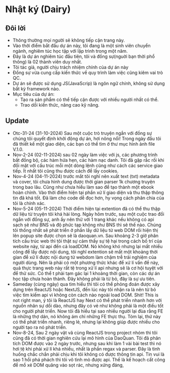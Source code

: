 # Nhật ký (Dairy)

## Đôi lời
- Thông thường mọi người sẽ không tiếp cận trang này.
- Vào thời điểm bắt đầu dự án này, tôi đang là một sinh viên chuyển ngành, nghiêm túc học tập với lập trình trong một năm.
- Đây là dự án nghiêm túc đầu tiên, tôi và đồng sự(nguời bạn thời phổ thông) là 02 thành viên duy nhất.  
- Tôi tác giả, người chịu trách nhiệm chính của dự án này
- Đồng sự vừa cung cấp kiến thức về quy trình làm việc cũng kiêm vai trò QC.
- Dự án sẽ được sử dụng JS(JavaScrip) là ngôn ngữ chính, không sử dụng bất kỳ framework nào.
- Mục tiêu của dự án: 
    - Tạo ra sản phẩm có thể tiếp cận được với nhiều người nhất có thể.
    - Trao dồi kiến thức, nâng cao kỹ năng.

## Update
- Otc-31-24 (31-10-2024) Sau một cuộc trò truyện ngắn với đồng sự chúng tôi quyết định khởi động dự án, hơi nông nổi! Trong ngày đầu tôi đã thiết kế một giao diện, các bạn có thể tìm ở thư mục hình ảnh file V.1.0.
- Nov-2-24 (02-11-2024) sau 02 ngày làm việc với js, các phương trình bất đồng bộ, các hàm hứa hẹn, các hàm nạc danh. Tôi đã gặp rắc rối khi đối mặt với cấu trúc mỗi một dòng lệnh cũng như cách các service giao tiếp. Ít nhất tôi cũng thu được cách để lấy cookies.
- Nov-4-24 (04-11-2024) trước mắt tôi nghĩ nên xuất text (txt) metadata và cover, tôi chưa hình dung được thời gian parser 1k chương truyện trong bao lâu. Cũng như chưa hiểu làm sao để tạo thành một ebook hoàn chỉnh. Vào thời điểm hiện tại phần xử lí giao diện và thu thập thông tin đã khá tốt. Đã làm cho code dễ đọc hơn, hy vọng cách phân chia của tôi là chính xác.
- Nov-5-24 (05-11-2024) Thời điểm hiện tại extention đã có thể thu thập dữ liệu từ truyện tôi khá hài lòng. Ngày hôm trước, sau một cuộc trao đổi ngắn với đồng sự, anh ấy nên thử với 1 trang khác nếu không có api sạch sẽ như BNS và độ phức tạp không như BNS thì sẽ thế nào. Chúng tôi thống nhất sẽ phát triển ở phần lấy dữ liệu từ web DOM rồi hiện thị lên popup site được chọn sẽ là daoquan.vn. Sau khoảng 2-3 giờ phân tích cấu trúc web thì tôi thật sự cảm thấy sự tệ hại trong cách bố trí của website này, từ api đến cả loadDOM. Nó không khó nhưng lại mất nhiều công để lấy được nội dung, tôi nghĩ extention sẽ mất một khoảng thời gian để xử lí được nội dung từ webdom làm chậm trễ trải nghiệm của người dùng. Nên là phải có một phương thức khác để xứ lí vấn đề này, quả thực trang web này rất tệ trong xử lí api nhưng sẽ là cơ hội tuyệt vời để thử sức. Có thể t phải tạm gác lại 1 khoảng thời gian, còn các dự án học tập chưa hoàn thành. Đây không phải là từ bỏ, đây là sự ưu tiên.
- Sameday (cùng ngày) qua tìm hiểu thì tôi có thể phỏng đoán được xây dựng trên ReactJS hoặc NextJS, đến lúc này tôi nhận ra là nên từ bỏ việc tìm kiếm api vì không còn cách nào ngoài load DOM. Shit! This is not right man, ý tôi là ReactJS hay Next có thể phát triển nhanh hơn với nguồn nhân sự dồi dào, nhưng đây có vẻ như không phải là một điều tốt cho người phát triển. Now tôi đã hiểu tại sao nhiều người lại đùa rằng FE là những thợ dán, nó không ám chỉ những FE thực thụ. Tóm lại, thứ này có thể phát triển nhanh, riêng lẻ, nhưng lại không giúp được nhiều cho người tạo ra nó phát triển.
- Nov-8-24, Sau 2 ngày vật vã cùng ReactJS trong project nhóm thì tôi cũng đã có thời gian nghiên cứu lại mô hình của DaoQuan. Tôi đã phân tích DOM được vào 2 ngày trước, nhưng sau khi làm 1 vài bài test thì nó hơi tệ khi phải xử lí khá nhiều, nhất là phần regax và parser. Đây là tình huống chắc chắn phải chịu khi tôi không có được thông tin api. Tin vui là sao 1 hồi phá phách thì tôi vô tình mò được api. Thế là kế hoạch cất công để mổ xẻ DOM quăng vào sọt rác, nhưng xứng đáng,
